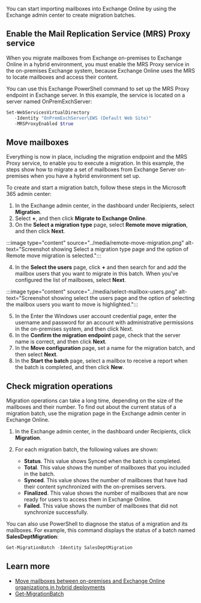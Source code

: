 You can start importing mailboxes into Exchange Online by using the Exchange admin center to create migration batches.

## Enable the Mail Replication Service (MRS) Proxy service

When you migrate mailboxes from Exchange on-premises to Exchange Online in a hybrid environment, you must enable the MRS Proxy service in the on-premises Exchange system, because Exchange Online uses the MRS to locate mailboxes and access their content.

You can use this Exchange PowerShell command to set up the MRS Proxy endpoint in Exchange server. In this example, the service is located on a server named OnPremExchServer:

```PowerShell
Set-WebServicesVirtualDirectory 
   -Identity "OnPremExchServer\EWS (Default Web Site)"
   -MRSProxyEnabled $true
```

## Move mailboxes

Everything is now in place, including the migration endpoint and the MRS Proxy service, to enable you to execute a migration. In this example, the steps show how to migrate a set of mailboxes from Exchange Server on-premises when you have a hybrid environment set up.

To create and start a migration batch, follow these steps in the Microsoft 365 admin center:

1. In the Exchange admin center, in the dashboard under Recipients, select **Migration**.
2. Select **+**, and then click **Migrate to Exchange Online**.
3. On the **Select a migration type** page, select **Remote move migration**, and then click **Next**.

 :::image type="content" source="../media/remote-move-migration.png" alt-text="Screenshot showing Select a migration type page and the option of Remote move migration is selected.":::

4. In the **Select the users** page, click **+** and then search for and add the mailbox users that you want to migrate in this batch. When you've configured the list of mailboxes, select **Next**.

:::image type="content" source="../media/select-mailbox-users.png" alt-text="Screenshot showing select the users page and the option of selecting the mailbox users you want to move is highlighted.":::

5. In the Enter the Windows user account credential page, enter the username and password for an account with administrative permissions in the on-premises system, and then click Next.
6. In the **Confirm the migration endpoint** page, check that the server name is correct, and then click **Next**.
7. In the **Move configuration** page, set a name for the migration batch, and then select **Next**.
8. In the **Start the batch** page, select a mailbox to receive a report when the batch is completed, and then click **New**.

## Check migration operations

Migration operations can take a long time, depending on the size of the mailboxes and their number. To find out about the current status of a migration batch, use the migration page in the Exchange admin center in Exchange Online.

1. In the Exchange admin center, in the dashboard under Recipients, click **Migration**.
2. For each migration batch, the following values are shown:

   - **Status**. This value shows Synced when the batch is completed.
   - **Total**. This value shows the number of mailboxes that you included in the batch.
   - **Synced**. This value shows the number of mailboxes that have had their content synchronized with the on-premises servers.
   - **Finalized**. This value shows the number of mailboxes that are now ready for users to access them in Exchange Online.
   - **Failed**. This value shows the number of mailboxes that did not synchronize successfully.

You can also use PowerShell to diagnose the status of a migration and its mailboxes. For example, this command displays the status of a batch named **SalesDeptMigration**:

```powershell
Get-MigrationBatch -Identity SalesDeptMigration
```

## Learn more

- [Move mailboxes between on-premises and Exchange Online organizations in hybrid deployments](/Exchange/hybrid-deployment/move-mailboxes?azure-portal=true)
- [Get-MigrationBatch](/powershell/module/exchange/move-and-migration/get-migrationbatch?azure-portal=true)
